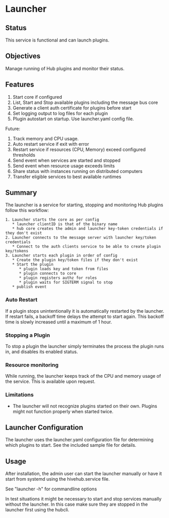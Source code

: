 # Launcher

## Status

This service is functional and can launch plugins.

## Objectives

Manage running of Hub plugins and monitor their status. 

## Features

1. Start core if configured
1. List, Start and Stop available plugins including the message bus core
1. Generate a client auth certificate for plugins before start
1. Set logging output to log files for each plugin
1. Plugin autostart on startup. Use launcher.yaml config file.

Future:
1. Track memory and CPU usage.
1. Auto restart service if exit with error
1. Restart service if resources (CPU, Memory) exceed configured thresholds
1. Send event when services are started and stopped
1. Send event when resource usage exceeds limits
1. Share status with instances running on distributed computers
2. Transfer eligible services to best available runtimes 

## Summary

The launcher is a service for starting, stopping and monitoring Hub plugins follow this workflow:
```
1. Launcher starts the core as per config
   * launcher clientID is that of the binary name 
   * hub core creates the admin and launcher key-token credentials if they don't exist
2. Launcher connects to the message server with launcher key/token credentials
   * Connect to the auth clients service to be able to create plugin key/tokens 
3. Launcher starts each plugin in order of config
   * Create the plugin key/token files if they don't exist
   * Start the plugin
      * plugin loads key and token from files
      * plugin connects to core
      * plugin registers authz for roles
      * plugin waits for SIGTERM signal to stop
   * publish event
```

### Auto Restart
If a plugin stops unintentionally it is automatically restarted by the launcher. If restart fails, a backoff time delays the attempt to start again. This backoff time is slowly increased until a maximum of 1 hour.

### Stopping a Plugin
To stop a plugin the launcher simply terminates the process the plugin runs in, and disables its enabled status.


### Resource monitoring
While running, the launcher keeps track of the CPU and memory usage of the service. This is available upon request.

### Limitations

* The launcher will not recognize plugins started on their own. Plugins might not function properly when started twice.


## Launcher Configuration

The launcher uses the launcher.yaml configuration file for determining which plugins to start. See the included sample file for details.


## Usage

After installation, the admin user can start the launcher manually or have it start from systemd using the hivehub.service file.

See "launcher -h" for commandline options

In test situations it might be necessary to start and stop services manually without the launcher. In this case make sure they are stopped in the launcher first using the hubcli.